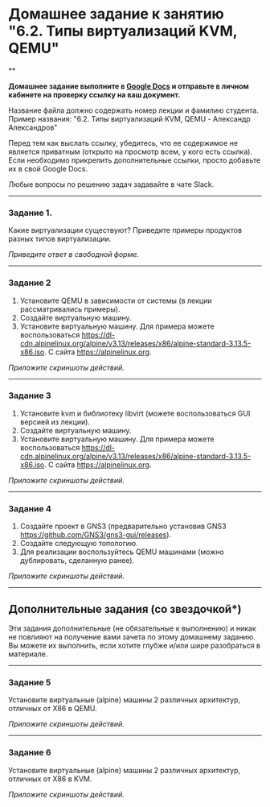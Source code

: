 # Домашнее задание к занятию "6.2. Типы виртуализаций KVM, QEMU"

**

**Домашнее задание выполните в [Google Docs](https://docs.google.com/) и отправьте в личном кабинете на проверку ссылку на ваш документ.** 

Название файла должно содержать номер лекции и фамилию студента. Пример названия: "6.2. Типы виртуализаций KVM, QEMU - Александр Александров"

Перед тем как выслать ссылку, убедитесь, что ее содержимое не является приватным (открыто на просмотр всем, у кого есть ссылка). Если необходимо прикрепить дополнительные ссылки, просто добавьте их в свой Google Docs.

Любые вопросы по решению задач задавайте в чате Slack.

 ---

### Задание 1. 

Какие виртуализации существуют? Приведите примеры продуктов разных типов виртуализации.

*Приведите ответ в свободной форме.*

---

### Задание 2 

1. Установите QEMU в зависимости от системы (в лекции рассматривались примеры).
2. Создайте виртуальную машину.
3. Установите виртуальную машину.
Для примера можете воспользоваться https://dl-cdn.alpinelinux.org/alpine/v3.13/releases/x86/alpine-standard-3.13.5-x86.iso. 
С сайта https://alpinelinux.org. 

*Приложите скриншоты действий.*
 
---

### Задание 3 

1. Установите kvm и библиотеку libvirt (можете воспользоваться GUI версией из лекции). 
2. Создайте виртуальную машину. 
3. Установите виртуальную машину. 
Для примера можете воспользоваться https://dl-cdn.alpinelinux.org/alpine/v3.13/releases/x86/alpine-standard-3.13.5-x86.iso. 
С сайта https://alpinelinux.org. 

*Приложите скриншоты действий.*
 
 ---

### Задание 4

1. Создайте проект в GNS3 (предварительно установив GNS3  https://github.com/GNS3/gns3-gui/releases).
2. Создайте следующую топологию.
3. Для реализации воспользуйтесь QEMU машинами (можно дублировать, сделанную ранее). 

*Приложите скриншоты действий.*

---

## Дополнительные задания (со звездочкой*)

Эти задания дополнительные (не обязательные к выполнению) и никак не повлияют на получение вами зачета по этому домашнему заданию. 
Вы можете их выполнить, если хотите глубже и/или шире разобраться в материале.

 ---

### Задание 5

Установите виртуальные (alpine) машины 2 различных архитектур, отличных от X86 в QEMU.

*Приложите скриншоты действий.*

 ---

### Задание 6

Установите виртуальные (alpine) машины 2 различных архитектур, отличных от X86 в KVM.

*Приложите скриншоты действий.*
